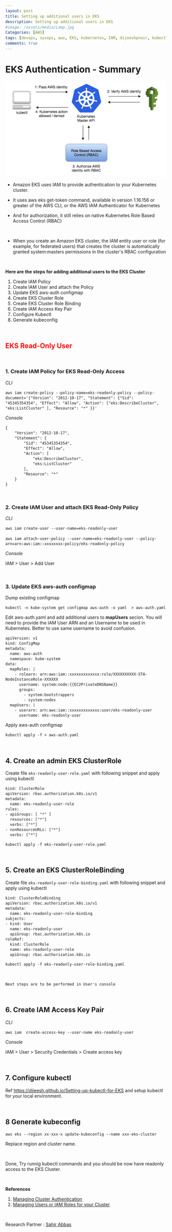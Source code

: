 ```yaml
---
layout: post
title: Setting up additional users in EKS
description: Setting up additional users in EKS
#image: /assets/media/Lamp.jpg
Categories: [AWS]
tags: [devops, sysops, aws, EKS, kubernetes, IAM, dijeeshpnair, kubectl ]
comments: true
---
```


# **EKS Authentication - Summary**

![EKSAUTH](assets/media/eks_auth_diagram.png)


- Amazon EKS uses IAM to provide authentication to your Kubernetes cluster.

- It uses aws eks get-token command, available in version 1.16.156 or greater of the AWS CLI, or the AWS IAM Authenticator for Kubernetes

- And for authorization, it still relies on native Kubernetes Role Based Access Control (RBAC)

<br>

-  When you create an Amazon EKS cluster, the IAM entity user or role (for example, for federated users) that creates the cluster is automatically granted system:masters permissions in the cluster's RBAC configuration


<br>

**Here are the steps for adding additional users to the EKS Cluster**

1. Create IAM Policy
2. Create IAM User and attach the Policy
3. Update EKS aws-auth configmap
4. Create EKS Cluster Role
5. Create EKS Cluster Role Binding
6. Create IAM Access Key Pair
7. Configure Kubectl
8. Generate kubeconfig
 

<br>

##  <span style="color:red">**EKS Read-Only User**</span>


<br>

### **1. Create IAM Policy for EKS Read-Only Access**

*CLI*
```
aws iam create-policy --policy-name=eks-readonly-policy --policy-document='{"Version": "2012-10-17", "Statement": {"Sid": "45345354354", "Effect": "Allow", "Action": ["eks:DescribeCluster", "eks:ListCluster" ], "Resource": "*" }}'
```

*Console*
```
{
    "Version": "2012-10-17",
    "Statement": {
        "Sid": "45345354354",
        "Effect": "Allow",
        "Action": [
            "eks:DescribeCluster",
            "eks:ListCluster"
        ],
        "Resource": "*"
    }
}
```

<br>

### **2. Create IAM User and attach EKS Read-Only Policy**


*CLI*
```
aws iam create-user --user-name=eks-readonly-user

aws iam attach-user-policy --user-name=eks-readonly-user --policy-arn=arn:aws:iam::xxxxxxxx:policy/eks-readonly-policy
```

*Console*

IAM > User > Add User


<br>

### **3. Update EKS aws-auth configmap**


Dump existing configmap
```
kubectl -n kube-system get configmap aws-auth -o yaml  > aws-auth.yaml
```

Edit aws-auth.yaml and add additional users to **mapUsers** secion. You will need to provide the IAM User ARN and an Username to be used in Kubernetes. Better to use same username to avoid confusion.

```
apiVersion: v1
kind: ConfigMap
metadata:
  name: aws-auth
  namespace: kube-system
data:
  mapRoles: |
    - rolearn: arn:aws:iam::xxxxxxxxxxxxx:role/XXXXXXXXXX-STA-NodeInstanceRole-XXXXXX
      username: system:node:{{EC2PrivateDNSName}}
      groups:
        - system:bootstrappers
        - system:nodes
  mapUsers: |
    - userarn: arn:aws:iam::xxxxxxxxxxxxx:user/eks-readonly-user
      username: eks-readonly-user
```

Apply aws-auth configmap

```
kubectl apply -f > aws-auth.yaml
```

<br>

## **4. Create an admin EKS ClusterRole**

Create file `eks-readonly-user-role.yaml` with following snippet and apply using kubectl

```
kind: ClusterRole
apiVersion: rbac.authorization.k8s.io/v1
metadata:
  name: eks-readonly-user-role
rules:
- apiGroups: [ "*" ]
  resources: ["*"]
  verbs: ["*"]
- nonResourceURLs: ["*"]
  verbs: ["*"]
  ```
```
kubectl apply -f eks-readonly-user-role.yaml
```


<br>

## **5. Create an EKS ClusterRoleBinding**


Create file `eks-readonly-user-role-binding.yaml` with following snippet and apply using kubectl

```
kind: ClusterRoleBinding
apiVersion: rbac.authorization.k8s.io/v1
metadata:
  name: eks-readonly-user-role-binding
subjects:
- kind: User
  name: eks-readonly-user
  apiGroup: rbac.authorization.k8s.io
roleRef:
  kind: ClusterRole
  name: eks-readonly-user-role
  apiGroup: rbac.authorization.k8s.io
```

```
kubectl apply -f eks-readonly-user-role-binding.yaml
```

<br>

`Next steps are to be performed in User's console`


<br>


## **6. Create IAM Access Key Pair**

*CLI*

```
aws iam  create-access-key --user-name eks-readonly-user
```

*Console*

IAM > User > Security Credentials > Create access key


<br>

## **7. Configure kubectl**

Ref https://dijeesh.github.io/Setting-up-kubectl-for-EKS and setup kubectl for your local environment.

<br>

## **8 Generate kubeconfig**

```
aws eks --region xx-xxx-x update-kubeconfig --name xxx-eks-cluster
```
Replace region and cluster name.


<br>

Done, Try runnig kubectl commands and you should be now have readonly access to the EKS Cluster.



<br>

**References**

1. [Managing Cluster Authentication](https://docs.aws.amazon.com/eks/latest/userguide/managing-auth.html)
2. [Managing Users or IAM Roles for your Cluster](https://docs.aws.amazon.com/eks/latest/userguide/add-user-role.html)

<br>

Research Partner : [Sahir Abbas](https://github.com/sahirabbas-k) 